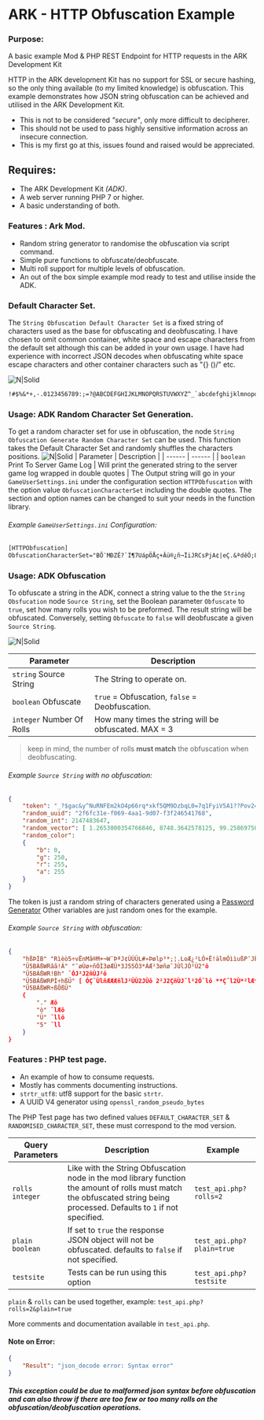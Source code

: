 # ARK - HTTP Obfuscation Example
### Purpose:
A basic example Mod & PHP REST Endpoint for HTTP requests in the ARK Development Kit

HTTP in the ARK development Kit has no support for SSL or secure hashing, so the only thing available (to my limited knowledge) is obfuscation. This example demonstrates how JSON string obfuscation can be achieved and utilised in the ARK Development Kit.

  - This is not to be considered *"secure"*, only more difficult to decipherer.
  - This should not be used to pass highly sensitive information across an insecure connection.
  - This is my first go at this, issues found and raised would be appreciated.

## Requires:
  - The ARK Development Kit *(ADK)*.
  - A web server running PHP 7 or higher.
  - A basic understanding of both.
 
### Features : Ark Mod.
  - Random string generator to randomise the obfuscation via script command.
  - Simple pure functions to obfuscate/deobfuscate.
  - Multi roll support for multiple levels of obfuscation.
  - An out of the box simple example mod ready to test and utilise inside the ADK.

### Default Character Set.
The `String Obfuscation Default Character Set` is a fixed string of characters used as the base for obfuscating and deobfuscating. I have chosen to omit common container, white space and escape characters from the default set although this can be added in your own usage. 
I have had experience with incorrect JSON decodes when obfuscating white space escape characters and other container characters such as "{} ()\/" etc.

![N|Solid](https://i.imgur.com/OsSGPMV.png)
```txt
!#$%&*+,-.0123456789:;=?@ABCDEFGHIJKLMNOPQRSTUVWXYZ^_`abcdefghijklmnopqrstuvwxyz|~¡¢£¤¥¦§¨©ª«¬­®¯°±²³´µ¶·¸¹º»¼½¾¿ÀÁÂÃÄÅÆÇÈÉÊËÌÍÎÏÐÑÒÓÔÕÖ×ØÙÚÛÜÝÞßàáâãäåæçèéêëìíîïðñòóôõö÷øùúûüýþ
```

### Usage: ADK Random Character Set Generation.
To get a random character set for use in obfuscation, the node `String Obfuscation Generate Random Character Set` can be used. This function takes the Default Character Set and randomly shuffles the characters positions.
![N|Solid](https://i.imgur.com/obL45AS.png)
| Parameter | Description |
| ------ | ------ |
| `boolean` Print To Server Game Log | Will print the generated string to the server game log wrapped in double quotes |
The Output string will go in your `GameUserSettings.ini` under the configuration section `HTTPObfuscation` with the option value `ObfuscationCharacterSet` including the double quotes. The section and option names can be changed to suit your needs in the function library.

###### Example `GameUserSettings.ini` Configuration:
```txt
[HTTPObfuscation]
ObfuscationCharacterSet="BÕ¨MÐZÊ?`Í¶7UápÖÅç+Âü®¿ñ¬ÏiJRCsPjA¢|eÇ.&ªdêÓ;8Üâ!·9Ûõ­l³É¤q¥ÙÝn±×¾IûÌÁ»uë¯GO#0Ä¡Àß¹4ÚÒ«ºoS$v¸óöDµfô1%32íùï~zÆòh5æ÷QYWØ¼xNkèFéLbäðÎgà²V*a¦Tå½HãtÈ§þ-mrÔ6=Ã©y_Ë,£cøX´ÑEìú:î°@ý^wKÞ"
```

### Usage: ADK Obfuscation
To obfuscate a string in the ADK, connect a string value to the the `String Obsfucation` node `Source String`, set the Boolean parameter `Obfuscate` to `true`, set how many rolls you wish to be preformed. The result string will be obfuscated. Conversely, setting `Obfuscate` to `false` will deobfuscate a given `Source String`.

![N|Solid](https://i.imgur.com/U1uIuKk.png)

| Parameter | Description |
| ------ | ------ |
| `string` Source String | The String to operate on. |
| `boolean` Obfuscate | `true` = Obfuscation, `false` = Deobfuscation. |
| `integer` Number Of Rolls | How many times the string will be obfuscated. MAX = 3 |
> keep in mind, the number of rolls **must match** the obfuscation when deobfuscating.

###### Example `Source String` with no obfuscation:
```json
{
    "token": "_?$gac&y^NuRNFEm2kO4p66rq*xkf5QM9DzbqL0=7q1FyiV5A1??Pov24yff-ZaL",
    "random_uuid": "2f6fc31e-f069-4aa1-9d07-f3f246541768",
    "random_int": 2147483647,
    "random_vector": [ 1.2653000354766846, 8748.3642578125, 99.258697509765625 ],
    "random_color":
    {
        "b": 0,
        "g": 250,
        "r": 255,
        "a": 255
    }
}
```
The token is just a random string of characters generated using a [Password Generator][pwsg]
Other variables are just random ones for the example.

###### Example `Source String` with obfuscation:
```json
{
    "hßÞÌB"­ "Rìèò5÷vËnMã®M+¬W¯ÞªJ¢ÙÙÜL#»Þølp³*;¦.LoÆ¿²LÓ+Ë!älmÓììußP¯JËøø3Õ5o"ô
    "Ü5BÁßWRãã!Á"­ "¯øÙø÷ñÓÌ3øÆÙ*3J55Ó3*ÁÆ²3øñø¯JÙlJÓ²Ù2"ô
    "Ü5BÁßWR!Bh"­ ¯ÓJ²J2ñÙJ²ô
    "Ü5BÁßWRPÌ÷hßÜ"­ [ ÓÇ¯ÙlñÆÆÆñlJ²ÙÙ2JÙô 2²J2ÇñÙJ¯l²2Ó¯lô **Ç¯l2Ù*²lÆ*²ÙlÙ¯l ]ô
    "Ü5BÁßWR÷ßÖßÜ"­
    {
        "."­ Æô
        "ò"­ ¯lÆô
        "Ü"­ ¯llô
        "5"­ ¯ll
    }
}
```

### Features : PHP test page.
  - An example of how to consume requests.
  - Mostly has comments documenting instructions.
  - `strtr_utf8`: utf8 support for the basic `strtr`.
  - A UUID V4 generator using `openssl_random_pseudo_bytes`

The PHP Test page has two defined values `DEFAULT_CHARACTER_SET` & `RANDOMISED_CHARACTER_SET`, these must correspond to the mod version.

| Query Parameters | Description | Example|
| ------ | ------ | ------ |
| `rolls integer` | Like with the String Obfuscation node in the mod library function the amount of rolls must match the obfuscated string being processed. Defaults to `1` if not specified. | `test_api.php?rolls=2`
| `plain boolean` | If set to `true` the response JSON object will not be obfuscated. defaults to `false` if not specified. | `test_api.php?plain=true` |
| `testsite` | Tests can be run using this option | `test_api.php?testsite` |

`plain` & `rolls` can be used together, example: `test_api.php?rolls=2&plain=true`

More comments and documentation available in `test_api.php`.

#### Note on Error:
```json
{
    "Result": "json_decode error: Syntax error"
}
```
##### This exception could be due to malformed json syntax before obfuscation and can also throw if there are too few or too many rolls on the obfuscation/deobfuscation operations. 


[pwsg]: <https://passwordsgenerator.net/>

